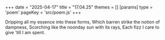 +++
date = "2025-04-17"
title = "17.04.25"
themes = []
[params]
  type = 'poem'
  pageKey = 'src/poem.js'
+++

Dripping all my essence into these forms,
Which barren strike the notion of dampness,
Scorching like the noonday sun with its rays,
Each fizz I care to give 'till I am spent.
